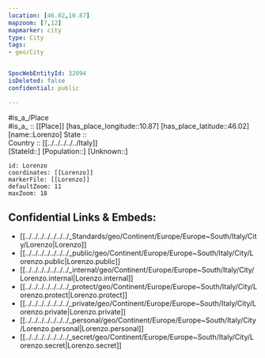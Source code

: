 ```yaml
---
location: [46.02,10.87] 
mapzoom: [7,12] 
mapmarker: city 
type: City
tags:
- geo/City


SpocWebEntityId: 32094
isDeleted: false
confidential: public

---
```

#is_a_/Place  
#is_a_ :: [[Place]] 
[has_place_longitude::10.87] 
[has_place_latitude::46.02] 
[name::Lorenzo] 
State ::  
Country :: [[../../../../../Italy]]  
[StateId::] 
[Population::] 
[Unknown::] 


```leaflet
id: Lorenzo
coordinates: [[Lorenzo]] 
markerFile: [[Lorenzo]] 
defaultZoom: 11 
maxZoom: 18
```


## Confidential Links & Embeds: 
- [[../../../../../../../_Standards/geo/Continent/Europe/Europe~South/Italy/City/Lorenzo|Lorenzo]] 
- [[../../../../../../../_public/geo/Continent/Europe/Europe~South/Italy/City/Lorenzo.public|Lorenzo.public]] 
- [[../../../../../../../_internal/geo/Continent/Europe/Europe~South/Italy/City/Lorenzo.internal|Lorenzo.internal]] 
- [[../../../../../../../_protect/geo/Continent/Europe/Europe~South/Italy/City/Lorenzo.protect|Lorenzo.protect]] 
- [[../../../../../../../_private/geo/Continent/Europe/Europe~South/Italy/City/Lorenzo.private|Lorenzo.private]] 
- [[../../../../../../../_personal/geo/Continent/Europe/Europe~South/Italy/City/Lorenzo.personal|Lorenzo.personal]] 
- [[../../../../../../../_secret/geo/Continent/Europe/Europe~South/Italy/City/Lorenzo.secret|Lorenzo.secret]] 
